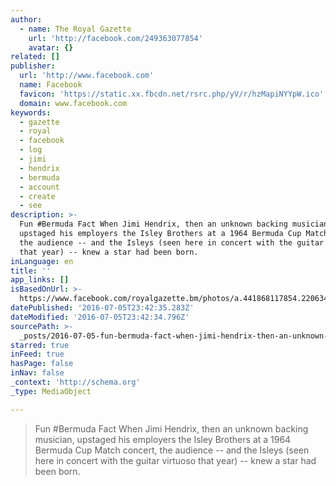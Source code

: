 ```yaml
---
author:
  - name: The Royal Gazette
    url: 'http://facebook.com/249363077854'
    avatar: {}
related: []
publisher:
  url: 'http://www.facebook.com'
  name: Facebook
  favicon: 'https://static.xx.fbcdn.net/rsrc.php/yV/r/hzMapiNYYpW.ico'
  domain: www.facebook.com
keywords:
  - gazette
  - royal
  - facebook
  - log
  - jimi
  - hendrix
  - bermuda
  - account
  - create
  - see
description: >-
  Fun #Bermuda Fact When Jimi Hendrix, then an unknown backing musician,
  upstaged his employers the Isley Brothers at a 1964 Bermuda Cup Match concert,
  the audience -- and the Isleys (seen here in concert with the guitar virtuoso
  that year) -- knew a star had been born.
inLanguage: en
title: ''
app_links: []
isBasedOnUrl: >-
  https://www.facebook.com/royalgazette.bm/photos/a.441868117854.220634.249363077854/10151817455992855/?type=3&theater
datePublished: '2016-07-05T23:42:35.283Z'
dateModified: '2016-07-05T23:42:34.796Z'
sourcePath: >-
  _posts/2016-07-05-fun-bermuda-fact-when-jimi-hendrix-then-an-unknown-backing.md
starred: true
inFeed: true
hasPage: false
inNav: false
_context: 'http://schema.org'
_type: MediaObject

---
```

> Fun \#Bermuda Fact When Jimi Hendrix, then an unknown backing musician, upstaged his employers the Isley Brothers at a 1964 Bermuda Cup Match concert, the audience -- and the Isleys (seen here in concert with the guitar virtuoso that year) -- knew a star had been born.